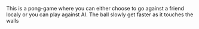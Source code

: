 This is a pong-game where you can either choose to go against a friend localy or you can play against AI. The ball slowly get faster as it touches the walls

